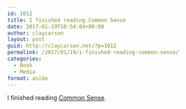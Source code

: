 ```yaml
---
id: 1012
title: I finished reading Common Sense
date: 2017-01-19T10:54:04+00:00
author: claycarson
layout: post
guid: http://claycarson.net/?p=1012
permalink: /2017/01/19/i-finished-reading-common-sense/
categories:
  - Book
  - Media
format: aside
---
```

I finished reading [Common Sense](http://amazon.com/exec/obidos/ASIN/B01NBMEBEP/claycarson0c-20).